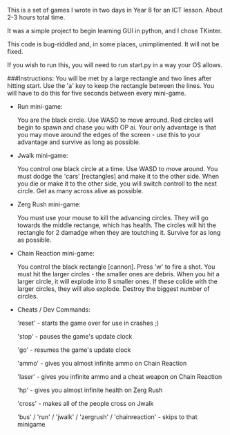 This is a set of games I wrote in two days in Year 8 for an ICT lesson. About 2-3 hours total time.

It was a simple project to begin learning GUI in python, and I chose TKinter.

This code is bug-riddled and, in some places, unimplimented. It will not be fixed.

If you wish to run this, you will need to run start.py in a way your OS allows.

###Instructions:
You will be met by a large rectangle and two lines after hitting start. Use the 'a' key to keep the rectangle between the lines. You will have to do this for five seconds between every mini-game.
* Run mini-game:

    You are the black circle. Use WASD to move arround. Red circles will begin to spawn and chase you with OP ai. Your only advantage is that you may move around the edges of the screen - use this to your advantage and survive as long as possible.
* Jwalk mini-game:

    You control one black circle at a time. Use WASD to move around. You must dodge the 'cars' [rectangles] and make it to the other side. When you die or make it to the other side, you will switch controll to the next circle. Get as many across alive as possible.
    
* Zerg Rush mini-game:

    You must use your mouse to kill the advancing circles. They will go towards the middle rectange, which has health. The circles will hit the rectangle for 2 damadge when they are toutching it. Survive for as long as possible.
    
* Chain Reaction mini-game:

    You control the black rectangle [cannon]. Press 'w' to fire a shot. You must hit the larger circles - the smaller ones are debris. When you hit a larger circle, it will explode into 8 smaller ones. If these colide with the larger circles, they will also explode. Destroy the biggest number of circles.
    
* Cheats / Dev Commands:

    'reset' - starts the game over for use in crashes ;)
    
    'stop' - pauses the game's update clock
    
    'go' - resumes the game's update clock
    
    'ammo' - gives you almost infinite ammo on Chain Reaction
    
    'laser' - gives you infinite ammo and a cheat weapon on Chain Reaction
    
    'hp' - gives you almost infinite health on Zerg Rush
    
    'cross' - makes all of the people cross on Jwalk
    
    'bus' / 'run' / 'jwalk' / 'zergrush' / 'chainreaction' - skips to that minigame

